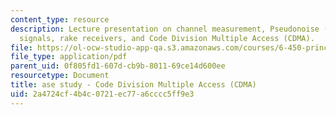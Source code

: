 ```yaml
---
content_type: resource
description: Lecture presentation on channel measurement, Pseudonoise (PN) probing
  signals, rake receivers, and Code Division Multiple Access (CDMA).
file: https://ol-ocw-studio-app-qa.s3.amazonaws.com/courses/6-450-principles-of-digital-communication-i-fall-2009/2a4724cf4b4c0721ec77a6cccc5ff9e3_MIT6_450F09_slide24.pdf
file_type: application/pdf
parent_uid: 0f805fd1-607d-cb9b-8011-69ce14d600ee
resourcetype: Document
title: ase study - Code Division Multiple Access (CDMA)
uid: 2a4724cf-4b4c-0721-ec77-a6cccc5ff9e3
---
```

